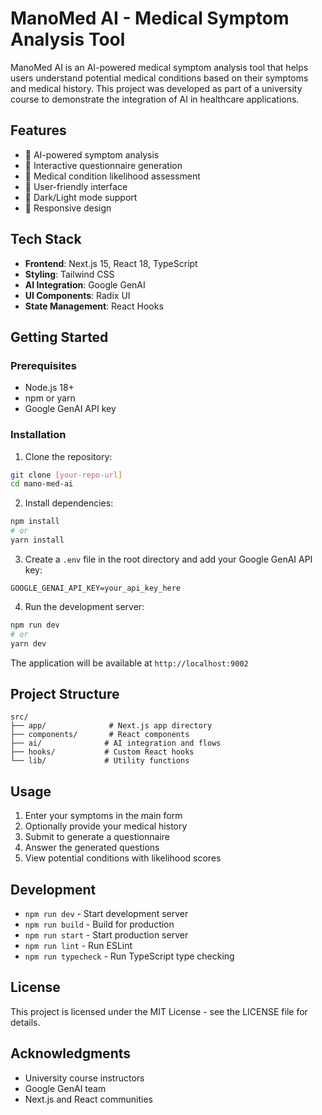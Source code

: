 # ManoMed AI - Medical Symptom Analysis Tool

ManoMed AI is an AI-powered medical symptom analysis tool that helps users understand potential medical conditions based on their symptoms and medical history. This project was developed as part of a university course to demonstrate the integration of AI in healthcare applications.

## Features

- 🤖 AI-powered symptom analysis
- 📝 Interactive questionnaire generation
- 🏥 Medical condition likelihood assessment
- 💬 User-friendly interface
- 🌙 Dark/Light mode support
- 📱 Responsive design

## Tech Stack

- **Frontend**: Next.js 15, React 18, TypeScript
- **Styling**: Tailwind CSS
- **AI Integration**: Google GenAI
- **UI Components**: Radix UI
- **State Management**: React Hooks

## Getting Started

### Prerequisites

- Node.js 18+ 
- npm or yarn
- Google GenAI API key

### Installation

1. Clone the repository:
```bash
git clone [your-repo-url]
cd mano-med-ai
```

2. Install dependencies:
```bash
npm install
# or
yarn install
```

3. Create a `.env` file in the root directory and add your Google GenAI API key:
```
GOOGLE_GENAI_API_KEY=your_api_key_here
```

4. Run the development server:
```bash
npm run dev
# or
yarn dev
```

The application will be available at `http://localhost:9002`

## Project Structure

```
src/
├── app/              # Next.js app directory
├── components/       # React components
├── ai/              # AI integration and flows
├── hooks/           # Custom React hooks
└── lib/             # Utility functions
```

## Usage

1. Enter your symptoms in the main form
2. Optionally provide your medical history
3. Submit to generate a questionnaire
4. Answer the generated questions
5. View potential conditions with likelihood scores

## Development

- `npm run dev` - Start development server
- `npm run build` - Build for production
- `npm run start` - Start production server
- `npm run lint` - Run ESLint
- `npm run typecheck` - Run TypeScript type checking

## License

This project is licensed under the MIT License - see the LICENSE file for details.

## Acknowledgments

- University course instructors
- Google GenAI team
- Next.js and React communities
